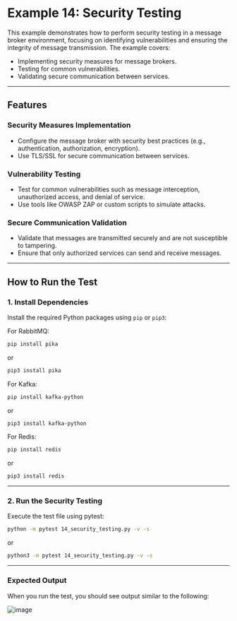 # Example 14: Security Testing

This example demonstrates how to perform security testing in a message broker environment, focusing on identifying vulnerabilities and ensuring the integrity of message transmission. The example covers:

- Implementing security measures for message brokers.
- Testing for common vulnerabilities.
- Validating secure communication between services.

---

## Features

### Security Measures Implementation

- Configure the message broker with security best practices (e.g., authentication, authorization, encryption).
- Use TLS/SSL for secure communication between services.

### Vulnerability Testing

- Test for common vulnerabilities such as message interception, unauthorized access, and denial of service.
- Use tools like OWASP ZAP or custom scripts to simulate attacks.

### Secure Communication Validation

- Validate that messages are transmitted securely and are not susceptible to tampering.
- Ensure that only authorized services can send and receive messages.

---

## How to Run the Test

### 1. Install Dependencies

Install the required Python packages using `pip` or `pip3`:

For RabbitMQ:
```bash
pip install pika
```
or
```bash
pip3 install pika
```

For Kafka:
```bash
pip install kafka-python
```
or
```bash
pip3 install kafka-python
```

For Redis:
```bash
pip install redis
```
or
```bash
pip3 install redis
```

---

### 2. Run the Security Testing

Execute the test file using pytest:
```bash
python -m pytest 14_security_testing.py -v -s
```
or
```bash
python3 -m pytest 14_security_testing.py -v -s
```

---

### Expected Output

When you run the test, you should see output similar to the following:

![image](https://github.com/user-attachments/assets/5e66452c-20fb-4628-8abd-890481065af9)


